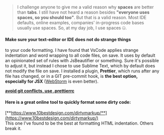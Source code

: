 > I challenge anyone to give me a valid reason why **spaces** are better than **tabs**. I still have not heard a reason besides **"everyone uses spaces, so you should too"**. But that is a valid reason. Most IDE defaults, online examples, companies' in-progress code bases usually use spaces. So, at my day job, I use spaces 🤐.  
  
  
#### Make sure your text-editor or IDE does not do strange things  
 to your code formatting. I have found that VsCode applies strange indentation and word wrapping to all code files, on save. It uses by default an opinionated set of rules with JsBeautifier or something. Sure it's possible to adjust it, but instead I chose to use Sublime Text, which by default does not modify the file on save. I installed a plugin, **Prettier**, which runs after any file has changed, or in a GIT pre-commit hook, is **the best option, especially for JSX** ([WebStorm](/ide/webstorm.md) is even better).  
  
[**avoid git conflicts, use .prettierrc**](https://prettier.io/docs/en/configuration.html)  
  
  
#### Here is a great online tool to quickly format some dirty code:  
[**https://www.10bestdesign.com/dirtymarkup/**](https://www.10bestdesign.com/dirtymarkup/)  
This one I've found to be the best at formatting HTML indentation. Others break it.